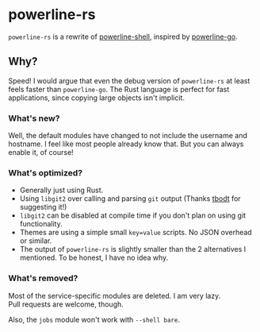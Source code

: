 # powerline-rs

`powerline-rs` is a rewrite of [powerline-shell](https://github.com/b-ryan/powerline-shell), inspired by [powerline-go](https://github.com/justjanne/powerline-go).

## Why?

Speed! I would argue that even the debug version of `powerline-rs` at least feels faster than `powerline-go`.
The Rust language is perfect for fast applications, since copying large objects isn't implicit.

### What's new?

Well, the default modules have changed to not include the username and hostname.
I feel like most people already know that.
But you can always enable it, of course!

### What's optimized?

 - Generally just using Rust.
 - Using `libgit2` over calling and parsing `git` output (Thanks [tbodt](https://github.com/tbodt) for suggesting it!)
 - `libgit2` can be disabled at compile time if you don't plan on using git functionality.
 - Themes are using a simple small `key=value` scripts. No JSON overhead or similar.
 - The output of `powerline-rs` is slightly smaller than the 2 alternatives I mentioned. To be honest, I have no idea why.

### What's removed?

Most of the service-specific modules are deleted. I am very lazy.  
Pull requests are welcome, though.

Also, the `jobs` module won't work with `--shell bare`.

